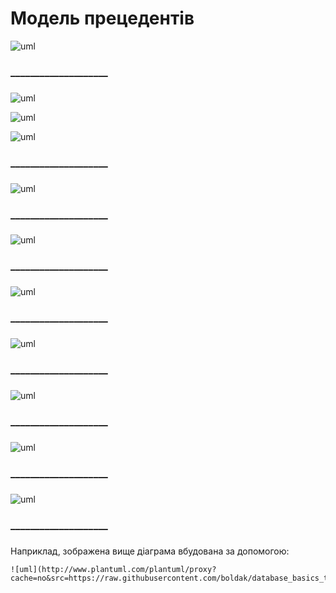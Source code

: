 # Модель прецедентів

![uml](http://www.plantuml.com/plantuml/png/ZTFDgjf050VmlKyn-0AbVYz4B5rtwQvGeePIg2aOtQVHVgngLob8QIbzWJXDD3OVUON_UQDxPfW1xoKNhg0Cu__yvXp7JFsDizviL-zRpcBpOItQEAAY01bzf91sa8ZfIriulfZvxheb-6M3Fv6Yv7U2Cr8ATEYLupbl7-I-SwAW22L56WsO356PYXVBrJjFv_N7rdSNZk-AzdW-cRryytpyR3vvxU4FLqZJM8XCeC89EQF_UIMHuSgX2sBKgdCDg-ecicF8txgHp_HDpwZHYq39naaV5ADGUmalIaO_MRJJX7OD-eFJKbKm6EDCErYSzhnnHOxCGjqcg7S3SPQ-cd8zQ84KMgQ08ilqcfY-OVwYvkm14ZaTDFI42VjDui3-REgkaUAV4f7OwRWf0KaHxzIerCf-npMFzZveEcbeJlf5UzrcWVpU9IcSGaiCcuYH8OwgsPjBGAt7bdRq0XKIbR5_IMvRMddKchhUaX-DEm00)

### 
### ____________________
###

![uml](http://www.plantuml.com/plantuml/png/ZPFDgjfG4CVtFiN1lPJwlP1WwRfBTuKIDPH2JS7eheiqsezLxIe5AIsbBn3JgB7vy1LctgXpvfxZrN0kN44v_FtFx_mdCnbw2tk-MCxUrkp9ujrSr64B9VgGuWSCS0KnHFYvBcnFZ3ndNXFqqSOVi8U2lWaSO8y-crxOhlswulj6ZXn3A31ag4_804fLyMmwU-Eodt-MdZEnFKVK1sDhzFpLqy6JiVNIXTzK4QjW0QG2IjX1Hj1_T8eXXHEPZX31MIPdiAms8PiA-Ok3VCAlt2D3Zm8AOkpueWXogILqA0ZwKKER9cXBGR-JEvOL18pWWAiB7DSad223L8DQ9b3x2aHU_ABAkT4SzdTaz37KcBO9qr6OFt0cxuPIPBYHeCTqs34Hk_gnoLbJZh-I28cA9qC9Y34avGobEl5_LFDWzgxfffwwwIUkEMOEsSsG91m3ZUYP47s5sCgmLqEGJqDDY5lFALWYFNebANQioVqQezLADvQDzzRb7U2jlPTOaoUIU6shGhCgjAf2kteRZz6WTGrQxoQKnU67ZZkbz_e_)

![uml](http://www.plantuml.com/plantuml/png/dPJDQjjG48NtUOgBrorrDbqOnmJQJTSbw-8u2Yqu4KZgebrLSeat9IaXs53eJ-aBACAg5SMANs7cZNhcZaGZa5eHRtHrhJdVEQEvslU3iHUyFPdkJ9tZmBnsnaUEjsFAt_3OFGtCn9swtbw_tpV-c_VEtkxJqV1mzEBvOFZaS6GEdhtQxV8yVQMOrfHGh7NqaoFStV47oh3A3DtHDTtoWdAi4ihenj0QDLly7tOY_E8vnHnIWUASifBpfMI47F5C-3n_1BhkK4eRYZkfVwSKEYcjeB9HYoNX4gPNK9j1h-159xKVK5f3wPO_eIhcgDsjROEW-KgsiH9uJ8Nj4SyCXt_3TCHVIei0F-UvM5O9404wumKl_-46bz-KFjHK9tVVK5o8O2KNyXbq2Y6YrpVMNLtIEJsgXjVUZoU1wvbUKuAU6Vlcm2_7V08RdZirlVf8s8TUllC3vqG5fS0y7kbrqD8QSHZ99kLONHbS9CUMSfw1iAotJEkqW2zwzp3WA7kWwVIcjc_FqyfI-AFriW7ZldprBkiAcc3Gc6afnqtxpkTrOHdI_-NJWq1RGLEYnxevLMkepuAGhu0S3W4Kcj8EQRLehQwEA8eg5z2w49t484eetvZoBSjSIGgw1gn0OTJSftrC5ZwFVm00)

![uml]()
### 
### ____________________
###
![uml]()
### 
### ____________________
###
![uml]()
### 
### ____________________
###
![uml]()
### 
### ____________________
###
![uml]()
### 
### ____________________
###
![uml]()
### 
### ____________________
###
![uml]()
### 
### ____________________
###
![uml]()
### 
### ____________________
###

Наприклад, зображена вище діаграма вбудована за допомогою:
```
![uml](http://www.plantuml.com/plantuml/proxy?cache=no&src=https://raw.githubusercontent.com/boldak/database_basics_template/master/src/uml/example.puml)
```
